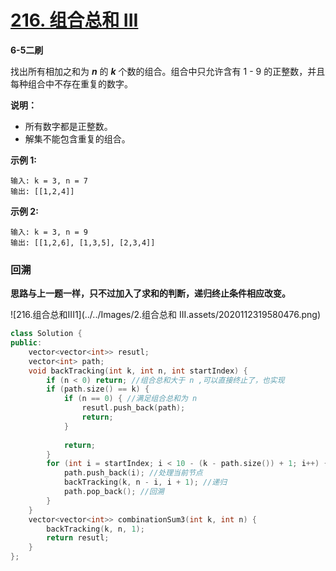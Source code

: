 # [216. 组合总和 III](https://leetcode-cn.com/problems/combination-sum-iii/)

**6-5二刷**

找出所有相加之和为 ***n*** 的 ***k*** 个数的组合。组合中只允许含有 1 - 9 的正整数，并且每种组合中不存在重复的数字。

**说明：**

- 所有数字都是正整数。
- 解集不能包含重复的组合。 

**示例 1:**

```
输入: k = 3, n = 7
输出: [[1,2,4]]
```

**示例 2:**

```
输入: k = 3, n = 9
输出: [[1,2,6], [1,3,5], [2,3,4]]
```

### 回溯

**思路与上一题一样，只不过加入了求和的判断，递归终止条件相应改变。**

![216.组合总和III1](../../Images/2.组合总和 III.assets/2020112319580476.png)

```c++
class Solution {
public:
    vector<vector<int>> resutl;
    vector<int> path;
    void backTracking(int k, int n, int startIndex) {
        if (n < 0) return; //组合总和大于 n ,可以直接终止了，也实现
        if (path.size() == k) {
            if (n == 0) { //满足组合总和为 n
                resutl.push_back(path);
                return;
            }
  
            return;
        }
        for (int i = startIndex; i < 10 - (k - path.size()) + 1; i++) { //剪枝
            path.push_back(i); //处理当前节点
            backTracking(k, n - i, i + 1); //递归
            path.pop_back(); //回溯
        }
    }
    vector<vector<int>> combinationSum3(int k, int n) {
        backTracking(k, n, 1);
        return resutl;
    }
};
```

